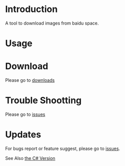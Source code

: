 # Introduction #

A tool to download images from baidu space.


# Usage #

# Download #

Please go to [downloads](http://code.google.com/p/pytoolkits/downloads/list)

# Trouble Shootting #

Please go to [issues](http://code.google.com/p/pytoolkits/issues/list)

# Updates #



For bugs report or feature suggest, please go to [issues](http://code.google.com/p/pytoolkits/issues/list).

See Also [the C# Version](http://code.google.com/p/toolkits/wiki/HiBaiduAlbumDownloader)